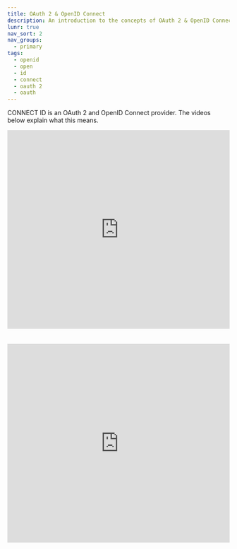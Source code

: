 ```yaml
---
title: OAuth 2 & OpenID Connect
description: An introduction to the concepts of OAuth 2 & OpenID Connect.
lunr: true
nav_sort: 2
nav_groups:
  - primary
tags:
  - openid
  - open
  - id
  - connect
  - oauth 2
  - oauth
---
```


CONNECT ID is an OAuth 2 and OpenID Connect provider. The videos below explain what this means.

<iframe width="100%" height="450" src="https://www.youtube.com/embed/CPbvxxslDTU" frameborder="0" gesture="media" allow="encrypted-media" allowfullscreen></iframe>
<br/>
<br/>
<br/>
<iframe width="100%" height="450" src="https://www.youtube.com/embed/6DxRTJN1Ffo" frameborder="0" gesture="media" allow="encrypted-media" allowfullscreen></iframe>
